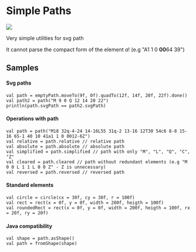 # Simple Paths
[![](https://jitpack.io/v/Mimimishkin/simple-svg.svg)](https://jitpack.io/#Mimimishkin/simple-svg)

Very simple utilities for svg path

It cannot parse the compact form of the element *a*! (e.g "A1 1 0 **00**64 39")

## Samples

#### Svg paths

    val path = emptyPath.moveTo(9f, 0f).quadTo(12f, 14f, 20f, 22f).done()
    val path2 = path("M 9 0 Q 12 14 20 22")
    println(path.svgPath == path2.svgPath)

#### Operations with path

    val path = path("M18 32q-4-24 14-16L55 31q-2 13-16 12T30 54c6 8-8 15-16 6S-1 40 10 41a1 1 0 0012-6Z")
    val relative = path.relative // relative path
    val absolute = path.absolute // absolute path
    val simplified = path.simplified // path with only "M", "L", "Q", "C", "Z"
    val cleared = path.cleared // path without redundant elements (e.g "M 0 0 L 1 1 L 0 0 Z" - Z is unnecessary)
    val reversed = path.reversed // reversed path
    
#### Standard elements
    
    val circle = circle(cx = 30f, cy = 30f, r = 100f)
    val rect = rect(x = 0f, y = 0f, width = 200f, heigth = 100f)
    val roundedRect = rect(x = 0f, y = 0f, width = 200f, heigth = 100f, rx = 20f, ry = 20f)
    
#### Java compatibility
    
    val shape = path.asShape()
    val path = fromShape(shape)
